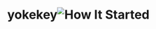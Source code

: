 # yokekey![How It Started](https://user-images.githubusercontent.com/16199678/147841966-9eb459b6-073e-4a6b-a116-c7347a480afc.PNG)
